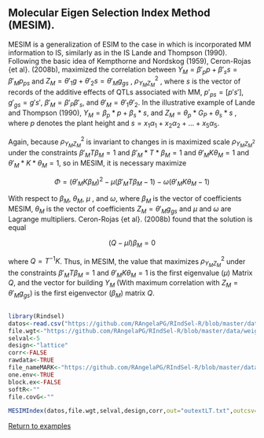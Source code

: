 ## Molecular Eigen Selection Index Method (MESIM).

MESIM is a generalization of ESIM to the case in which is incorporated MM information to IS, similarly as in the IS Lande and Thompson (1990). Following the basic idea of Kempthorne and Nordskog (1959), Ceron-Rojas {et al}. (2008b), maximized the correlation between $Y_M=\beta'_p p+\beta'_s s=\beta'_M p_{ps}$ and $Z_M=\theta'_1 g+\theta'_2 s=\theta'_M g_{gs}$ , $\rho_{Y_M Z_M}^2$ , where $s$ is the vector of records of the additive effects of QTLs associated with MM, $p'_{ps}=[p's']$, $g'_{gs}=g's'$, $\beta'_M=\beta'_P\beta'_s$, and $\theta'_M=\theta'_1\theta'_2$. In the illustrative example of Lande and Thompson (1990), $Y_M=\beta_p*p+\beta_s*s$, and $Z_M=\theta_p*G_P+\theta_s*s$ , where $p$ denotes the plant height and $s=x_1 \alpha_1 + x_2 \alpha_2 + ... + x_5 \alpha_5$. 

Again, because $\rho_{Y_M Z_M }^2$  is invariant to changes in is maximized scale $\rho_{Y_M Z_M ^2}$ under the constraints $\beta'_MT\beta_M=1$ and $\beta'_M*T*\beta_M=1$ and $\theta'_M K \theta_M=1$ and $\theta'_M*K*\theta_M=1$, so in MESIM, it is necessary maximize 

$$\Phi=(\theta'_MK\beta_M)^2 - \mu (\beta'_MT\beta_M-1) - \omega(\theta'_MK\theta_M-1)$$

With respect to $\beta_M$, $\theta_M$, $\mu$ , and $\omega$, where $\beta_M$ is the vector of coefficients MESIM, $\theta_M$ is the vector of coefficients $Z_{M}=\theta'_{M}g_{gs}$ and $\mu$ and $\omega$ are Lagrange multipliers. Ceron-Rojas {et al}. (2008b) found that the solution is equal 

$$(Q-\mu I)\beta_M=0$$

where $Q=T^{-1}K$. Thus, in MESIM, the value that maximizes $\rho_{Y_M Z_M}^2$ under the constraints $\beta'_MT\beta_M=1$ and $\theta'_M K \theta_M=1$ is the first eigenvalue ($\mu$) Matrix $Q$, and the vector for building $Y_M$ (With maximum correlation with $Z_M=\theta'_Mg_{gs})$ is the first eigenvector ($\beta_M$) matrix $Q$.

```R

library(Rindsel)
datos<-read.csv("https://github.com/RAngelaPG/RIndSel-R/blob/master/data/C1_PSI_05_Phen.csv",header=T,na.strings=c(NA,"."."-")) #Raw data to analized.
file.wgt<-"https://github.com/RAngelaPG/RIndSel-R/blob/master/data/weigth_C1_PSI.csv")             #name of the file where we write the economic weights and restrictions. 
selval<-5                                                                                          #Selection intensity.
design<-"lattice"                                                                                  #Experimental design.
corr<-FALSE                                                                                        #You can decide if you want to work with the correlation matrix instead of variance and covariance matrix.
rawdata<-TRUE                                                                                      #By default is TRUE when you are using design option "lattice" or "rcbd", use FALSE for design option "AdjMeans".
file_nameMARK<-"https://github.com/RAngelaPG/RIndSel-R/blob/master/data/C1_PSI_S2_05_Haplo.csv")   #name of the file markers information.
one.env<-TRUE                                                                                      #Use FALSE for multienviromrent trials.
block.ex<-FALSE                                                                                    #Use FALSE always.
softR<-""                                                                                          #Use "" always.
file.covG<-""                                                                                      #When design is "AdjMeans" and rawdata is FALSE, write the location of your variance and covariance matrix csv file.

MESIMIndex(datos,file.wgt,selval,design,corr,out="outextLT.txt",outcsv="outLT.csv",rawdata,file_nameMARK,one.env,block.ex,softR,file.covG)

```
[Return to examples](https://github.com/RAngelaPG/RIndSel-R/blob/master/Readme.md)
